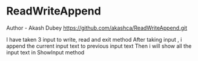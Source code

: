 # ReadWriteAppend
Author - Akash Dubey
https://github.com/akashca/ReadWriteAppend.git

I have taken 3 input to write, read and exit method
After taking input , i append the current input text to previous input text
Then i will show all the input text in ShowInput method

